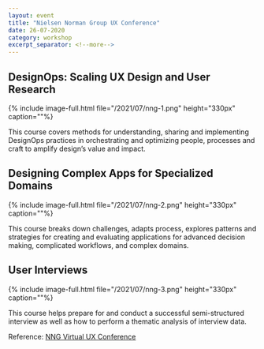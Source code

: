 ```yaml
---
layout: event
title: "Nielsen Norman Group UX Conference"
date: 26-07-2020
category: workshop
excerpt_separator: <!--more-->
---
```


## DesignOps: Scaling UX Design and User Research
{% include image-full.html file="/2021/07/nng-1.png" height="330px" caption=""%}

This course covers methods for understanding, sharing and implementing DesignOps practices in orchestrating and optimizing people, processes and craft to amplify design’s value and impact.


## Designing Complex Apps for Specialized Domains
{% include image-full.html file="/2021/07/nng-2.png" height="330px" caption=""%}

This course breaks down challenges, adapts process, explores patterns and strategies for creating and evaluating applications for advanced decision making, complicated workflows, and complex domains.

## User Interviews
{% include image-full.html file="/2021/07/nng-3.png" height="330px" caption=""%}

This course helps prepare for and conduct a successful semi-structured interview as well as how to perform a thematic analysis of interview data.
<!--more-->

Reference: [NNG Virtual UX Conference](https://www.nngroup.com/ux-conference/)


